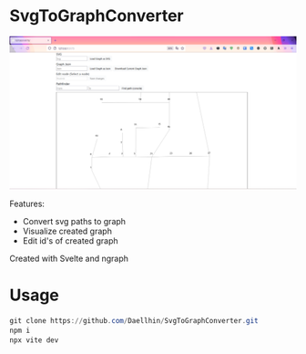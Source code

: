 # SvgToGraphConverter
![Screenshot](./images/Screenshot.png)

Features:
- Convert svg paths to graph
- Visualize created graph
- Edit id's of created graph

Created with Svelte and ngraph

# Usage
```powershell
git clone https://github.com/Daellhin/SvgToGraphConverter.git
npm i
npx vite dev
```

